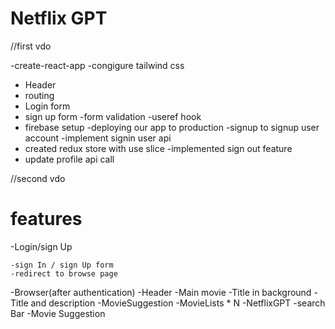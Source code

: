 # Netflix GPT
//first vdo 

-create-react-app
-congigure tailwind css
- Header
- routing
- Login form
- sign up form
-form validation
-useref hook 
- firebase setup
-deploying our app to production
-signup to signup user account
-implement signin user api
- created redux store with use slice
-implemented sign out feature
- update profile api call 


//second  vdo




# features
-Login/sign Up

    -sign In / sign Up form
    -redirect to browse page
-Browser(after authentication)
    -Header
    -Main movie
        -Title in background
        -Title and description
        -MovieSuggestion
            -MovieLists * N
-NetflixGPT
    -search Bar
    -Movie Suggestion
